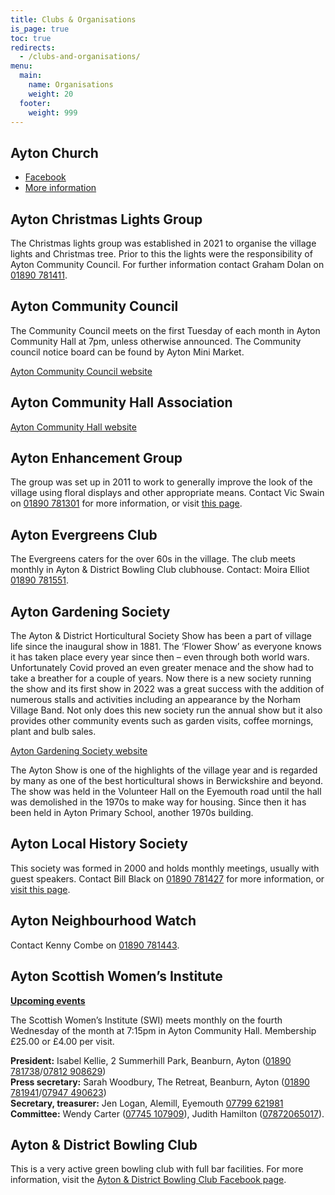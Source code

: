 ```yaml
---
title: Clubs & Organisations
is_page: true
toc: true
redirects:
  - /clubs-and-organisations/
menu:
  main:
    name: Organisations
    weight: 20
  footer:
    weight: 999
---
```


## Ayton Church

* [Facebook](https://www.facebook.com/people/Church-of-Scotland-Ayton-and-District-Churches/100066754323382/)
* [More information](/church/)

## Ayton Christmas Lights Group

The Christmas lights group was established in 2021 to organise the village lights and Christmas tree. Prior to this the lights were the responsibility of Ayton Community Council. For further information contact Graham Dolan on [01890 781411](tel:00441890781411).


## Ayton Community Council

The Community Council meets on the first Tuesday of each month in Ayton Community Hall at 7pm, unless otherwise announced. The Community council notice board can be found by Ayton Mini Market.

[Ayton Community Council website](https://council.ayton-village.org)

## Ayton Community Hall Association

[Ayton Community Hall website](https://hall.ayton-village.org)

## Ayton Enhancement Group

The group was set up in 2011 to work to generally improve the look of the village using floral displays and other appropriate means. Contact Vic Swain on [01890 781301](tel:00441890781301) for more information, or visit [this page](/ayton-enhancement-group/).

## Ayton Evergreens Club

The Evergreens caters for the over 60s in the village. The club meets monthly in Ayton & District Bowling Club clubhouse. Contact: Moira Elliot    [01890 781551](tel:00441890781551).

## Ayton Gardening Society

The Ayton & District Horticultural Society Show has been a part of village life since the inaugural show in 1881. The ‘Flower Show’ as everyone knows it has taken place every year since then – even through both world wars.
Unfortunately Covid proved an even greater menace and the show had to take a breather for a couple of years.
Now there is a new society running the show and its first show in 2022 was a great success with the addition of numerous stalls and activities including an appearance by the Norham Village Band.
Not only does this new society run the annual show but it also provides other community events such as garden visits, coffee mornings, plant and bulb sales.

[Ayton Gardening Society website](https://www.aytongardens.com)

The Ayton Show is one of the highlights of the village year and is regarded by many as one of the best horticultural shows in Berwickshire and beyond. The show was held in the Volunteer Hall on the Eyemouth road until the hall was demolished in the 1970s to make way for housing. Since then it has been held in Ayton Primary School, another 1970s building.

## Ayton Local History Society

This society was formed in 2000 and holds monthly meetings, usually with guest speakers. Contact Bill Black on [01890 781427](tel:00441890781427) for more information, or [visit this page](/ayton-local-history-society/).

## Ayton Neighbourhood Watch

Contact Kenny Combe on [01890 781443](tel:00441890781443).

## Ayton Scottish Women’s Institute

[**Upcoming events**](/calendar#swi-event-calendar)

The Scottish Women’s Institute (SWI) meets monthly on the fourth Wednesday of the month at 7:15pm in Ayton Community Hall. Membership £25.00 or £4.00 per visit.

**President:** Isabel Kellie, 2 Summerhill Park, Beanburn, Ayton ([01890 781738](tel:00441890781738)/[07812 908629](tel:00447812908629))  
**Press secretary:** Sarah Woodbury, The Retreat, Beanburn, Ayton ([01890 781941](tel:00441890781941)/[07947 490623](tel:00447947490623))  
**Secretary, treasurer:** Jen Logan, Alemill, Eyemouth [07799 621981](tel:00447799621981)  
**Committee:** Wendy Carter ([07745 107909](tel:00447745107909)), Judith Hamilton ([07872065017](tel:00447872065017)).


## Ayton & District Bowling Club

This is a very active green bowling club with full bar facilities. For more information, visit the [Ayton & District Bowling Club Facebook page](https://www.facebook.com/AytonDistrictBowlingClub/).
